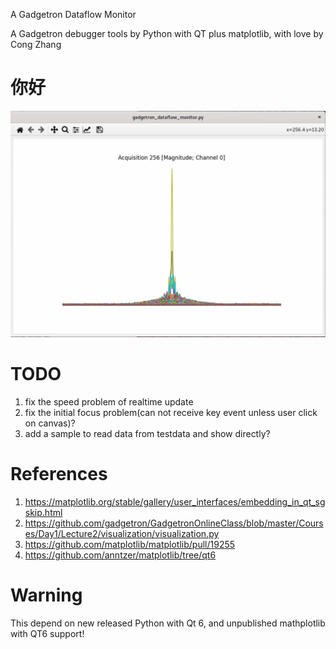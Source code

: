 A Gadgetron Dataflow Monitor

A Gadgetron debugger tools by Python with QT plus matplotlib, with love by Cong Zhang

# 你好

![](你好.jpg)

# TODO

1. fix the speed problem of realtime update
2. fix the initial focus problem(can not receive key event unless user click on canvas)?
3. add a sample to read data from testdata and show directly?
# References

1. https://matplotlib.org/stable/gallery/user_interfaces/embedding_in_qt_sgskip.html
2. https://github.com/gadgetron/GadgetronOnlineClass/blob/master/Courses/Day1/Lecture2/visualization/visualization.py
3. https://github.com/matplotlib/matplotlib/pull/19255
4. https://github.com/anntzer/matplotlib/tree/qt6

# Warning

This depend on new released Python with Qt 6, and unpublished mathplotlib with QT6 support!

